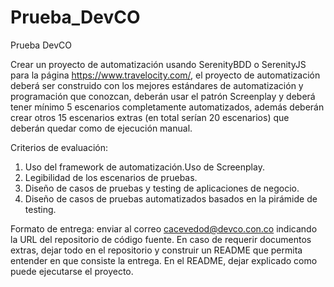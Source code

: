 # Prueba_DevCO
Prueba DevCO

Crear un proyecto de automatización usando SerenityBDD o SerenityJS para la página https://www.travelocity.com/, el proyecto de automatización deberá ser construido con los mejores estándares de automatización y programación que conozcan, deberán usar el patrón Screenplay y deberá tener mínimo 5 escenarios completamente automatizados, además deberán crear otros 15 escenarios extras (en total serían 20 escenarios) que deberán quedar como de ejecución manual.


Criterios de evaluación:

1. Uso del framework de automatización.Uso de Screenplay.
2. Legibilidad de los escenarios de pruebas.
3. Diseño de casos de pruebas y testing de aplicaciones de negocio.
4. Diseño de casos de pruebas automatizados basados en la pirámide de testing.

Formato de entrega: enviar al correo cacevedod@devco.con.co indicando la URL del repositorio de código fuente. En caso de requerir documentos extras, dejar todo en el repositorio y construir un README que permita entender en que consiste la entrega.
En el README, dejar explicado como puede ejecutarse el proyecto.
